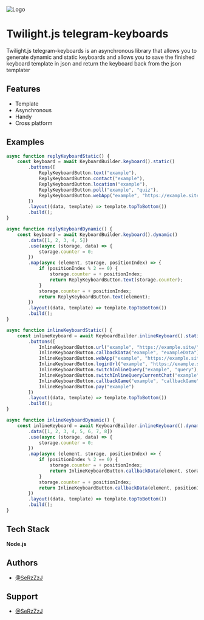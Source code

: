
![Logo](https://user-images.githubusercontent.com/64698297/175831179-01c8beda-1c18-4f96-8a84-1452c58206f5.png)


# Twilight.js telegram-keyboards

Twilight.js telegram-keyboards is an asynchronous library that allows you to generate dynamic and static keyboards and allows you to save the finished keyboard template in json and return the keyboard back from the json templater


## Features

- Template
- Asynchronous
- Handy
- Cross platform


## Examples

```javascript
async function replyKeyboardStatic() {
    const keyboard = await KeyboardBuilder.keyboard().static()
        .buttons([
            ReplyKeyboardButton.text("example"),
            ReplyKeyboardButton.contact("example"),
            ReplyKeyboardButton.location("example"),
            ReplyKeyboardButton.poll("example", "quiz"),
            ReplyKeyboardButton.webApp("example", "https://example.site/")
        ])
        .layout((data, template) => template.topToBottom())
        .build();
}

async function replyKeyboardDynamic() {
    const keyboard = await KeyboardBuilder.keyboard().dynamic()
        .data([1, 2, 3, 4, 5])
        .use(async (storage, data) => {
            storage.counter = 0;
        })
        .map(async (element, storage, positionIndex) => {
            if (positionIndex % 2 == 0) {
                storage.counter = + positionIndex;
                return ReplyKeyboardButton.text(storage.counter);
            }
            storage.counter = + positionIndex;
            return ReplyKeyboardButton.text(element);
        })
        .layout((data, template) => template.topToBottom())
        .build();
}

async function inlineKeyboardStatic() {
    const inlineKeyboard = await KeyboardBuilder.inlineKeyboard().static()
        .buttons([
            InlineKeyboardButton.url("example", "https://example.site/"),
            InlineKeyboardButton.callbackData("example", "exampleData"),
            InlineKeyboardButton.webApp("example", "https://example.site/"),
            InlineKeyboardButton.loginUrl("example", "https://example.site/"),
            InlineKeyboardButton.switchInlineQuery("example", "query"),
            InlineKeyboardButton.switchInlineQueryCurrentChat("example", "query"),
            InlineKeyboardButton.callbackGame("example", "callbackGame"),
            InlineKeyboardButton.pay("example")
        ])
        .layout((data, template) => template.topToBottom())
        .build();
}

async function inlineKeyboardDynamic() {
    const inlineKeyboard = await KeyboardBuilder.inlineKeyboard().dynamic()
        .data([1, 2, 3, 4, 5, 6, 7, 8])
        .use(async (storage, data) => {
            storage.counter = 0;
        })
        .map(async (element, storage, positionIndex) => {
            if (positionIndex % 2 == 0) {
                storage.counter = + positionIndex;
                return InlineKeyboardButton.callbackData(element, storage.counter);
            }
            storage.counter = + positionIndex;
            return InlineKeyboardButton.callbackData(element, positionIndex);
        })
        .layout((data, template) => template.topToBottom())
        .build();
}
```


## Tech Stack

**Node.js**

## Authors

- [@SeRzZzJ](https://github.com/SeRzZzJ)


## Support

- [@SeRzZzJ](https://github.com/SeRzZzJ)

